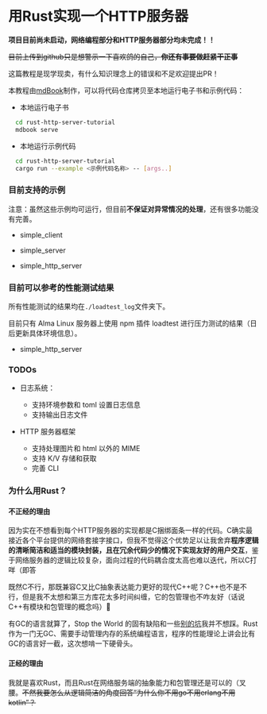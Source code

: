 # 用Rust实现一个HTTP服务器

**项目目前尚未启动，网络编程部分和HTTP服务器部分均未完成！！**

~~目前上传到github只是想警示一下喜欢鸽的自己，**你还有事要做赶紧干正事**~~

这篇教程是现学现卖，有什么知识理念上的错误和不足欢迎提出PR！

本教程由[mdBook](https://github.com/rust-lang/mdBook)制作，可以将代码仓库拷贝至本地运行电子书和示例代码：

- 本地运行电子书

```bash
  cd rust-http-server-tutorial
  mdbook serve
```

- 本地运行示例代码

```bash
  cd rust-http-server-tutorial
  cargo run --example <示例代码名称> -- [args..]
```

### 目前支持的示例

注意：虽然这些示例均可运行，但目前**不保证对异常情况的处理**，还有很多功能没有完善。

- simple_client

- simple_server

- simple_http_server

### 目前可以参考的性能测试结果

所有性能测试的结果均在``./loadtest_log``文件夹下。

目前只有 Alma Linux 服务器上使用 npm 插件 loadtest 进行压力测试的结果（日后更新具体环境信息）。

- simple_http_server

### TODOs

- 日志系统：
  - 支持环境参数和 toml 设置日志信息
  - 支持输出日志文件

- HTTP 服务器框架
  - 支持处理图片和 html 以外的 MIME
  - 支持 K/V 存储和获取
  - 完善 CLI


### 为什么用Rust？

#### 不正经的理由

因为实在不想看到每个HTTP服务器的实现都是C捆绑面条一样的代码。C确实最接近各个平台提供的网络套接字接口，但我不觉得这个优势足以让我舍弃**程序逻辑的清晰简洁和适当的模块封装，且在冗余代码少的情况下实现友好的用户交互**，鉴于网络服务器的逻辑比较复杂，面向过程的代码耦合度太高也难以迭代，所以C打咩（即答

既然C不行，那既兼容C又比C抽象表达能力更好的现代C++呢？C++也不是不行，但是我不太想和第三方库花太多时间纠缠，它的包管理也不咋友好（话说C++有模块和包管理的概念吗）🤔

有GC的语言就算了，Stop the World 的固有缺陷和一些[别的坑](https://blog.discord.com/why-discord-is-switching-from-go-to-rust-a190bbca2b1f)我并不想踩。Rust作为一门无GC、需要手动管理内存的系统编程语言，程序的性能理论上讲会比有GC的语言好一截，这次想啃一下硬骨头。

#### 正经的理由

我就是喜欢Rust，而且Rust在网络服务端的抽象能力和包管理还是可以的（叉腰。~~不然我要怎么从逻辑简洁的角度回答“为什么你不用go不用erlang不用kotlin”？~~



<!-- 
可能你会觉得我是不是把“不正经的理由”和“正经的理由”给写反了，这还真不是。 
说实话，在写这个 README 的时候，我并不清楚什么才是一个“好”的服务器框架的基础，这也是我想在实践中弄明白一些的东西。
因此，我也没有真正明白用语言 A 写服务器框架比用语言 B、语言 C 的优势与劣势究竟在哪里，所以只能让个人偏好代替我选择了。
作为一名开发者，我的经验还**不足以**让我对各个语言和框架作出相对公允的评价，而且以后也不太可能能做到。我只能做到在自己有所注意的领域中有那么一些发现而已。
-->